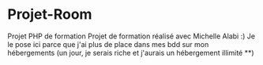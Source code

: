 # Projet-Room
Projet PHP de formation 
Projet de formation réalisé avec Michelle Alabi :)
Je le pose ici parce que j'ai plus de place dans mes bdd sur mon hébergements (un jour, je serais riche et j'aurais un hébergement illimité **)
